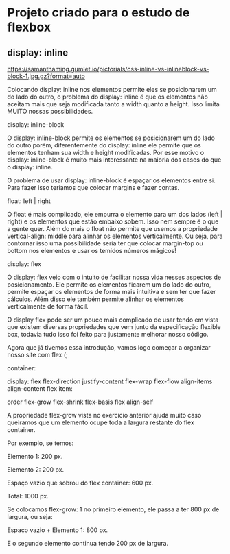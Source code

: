 # Projeto criado para o estudo de flexbox

## display: inline 

https://samanthaming.gumlet.io/pictorials/css-inline-vs-inlineblock-vs-block-1.jpg.gz?format=auto

Colocando display: inline nos elementos permite eles se posicionarem um do lado do outro, o problema do display: inline é que os elementos não aceitam mais que seja modificada tanto a width quanto a height. Isso limita MUITO nossas possibilidades.

display: inline-block

O display: inline-block permite os elementos se posicionarem um do lado do outro porém, diferentemente do display: inline ele permite que os elementos tenham sua width e height modificadas. Por esse motivo o display: inline-block é muito mais interessante na maioria dos casos do que o display: inline.

O problema de usar display: inline-block é espaçar os elementos entre si. Para fazer isso teríamos que colocar margins e fazer contas.

float: left | right

O float é mais complicado, ele empurra o elemento para um dos lados (left | right) e os elementos que estão embaixo sobem. Isso nem sempre é o que a gente quer. Além do mais o float não permite que usemos a propriedade vertical-align: middle para alinhar os elementos verticalmente. Ou seja, para contornar isso uma possibilidade seria ter que colocar margin-top ou bottom nos elementos e usar os temidos números mágicos!

display: flex

O display: flex veio com o intuito de facilitar nossa vida nesses aspectos de posicionamento. Ele permite os elementos ficarem um do lado do outro, permite espaçar os elementos de forma mais intuitiva e sem ter que fazer cálculos. Além disso ele também permite alinhar os elementos verticalmente de forma fácil.

O display flex pode ser um pouco mais complicado de usar tendo em vista que existem diversas propriedades que vem junto da especificação flexible box, todavia tudo isso foi feito para justamente melhorar nosso código.

Agora que já tivemos essa introdução, vamos logo começar a organizar nosso site com flex (;


container:

display: flex
flex-direction
justify-content
flex-wrap
flex-flow
align-items
align-content
flex item:

order
flex-grow
flex-shrink
flex-basis
flex
align-self

A propriedade flex-grow vista no exercício anterior ajuda muito caso queiramos que um elemento ocupe toda a largura restante do flex container.

Por exemplo, se temos:

Elemento 1: 200 px.

Elemento 2: 200 px.

Espaço vazio que sobrou do flex container: 600 px.

Total: 1000 px.

Se colocamos flex-grow: 1 no primeiro elemento, ele passa a ter 800 px de largura, ou seja:

Espaço vazio + Elemento 1: 800 px.

E o segundo elemento continua tendo 200 px de largura.
